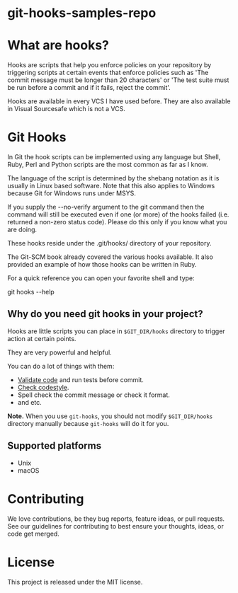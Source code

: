 # git-hooks-samples-repo

# What are hooks?

Hooks are scripts that help you enforce policies on your repository by triggering scripts at certain events that enforce policies such as 'The commit message must be longer than 20 characters' or 'The test suite must be run before a commit and if it fails, reject the commit'.

Hooks are available in every VCS I have used before. They are also available in Visual Sourcesafe which is not a VCS.

# Git Hooks

In Git the hook scripts can be implemented using any language but Shell, Ruby, Perl and Python scripts are the most common as far as I know.

The language of the script is determined by the shebang notation as it is usually in Linux based software. Note that this also applies to Windows because Git for Windows runs under MSYS.

If you supply the --no-verify argument to the git command then the command will still be executed even if one (or more) of the hooks failed (i.e. returned a non-zero status code). Please do this only if you know what you are doing.

These hooks reside under the .git/hooks/ directory of your repository.

The Git-SCM book already covered the various hooks available. It also provided an example of how those hooks can be written in Ruby.

For a quick reference you can open your favorite shell and type:

git hooks --help

## Why do you need git hooks in your project?
Hooks are little scripts you can place in `$GIT_DIR/hooks` directory to trigger action at certain points.

They are very powerful and helpful.

You can do a lot of things with them:

  * [Validate code](http://jshint.com/) and run tests before commit.
  * [Check codestyle](http://jscs.info/).
  * Spell check the commit message or check it format.
  * and etc.

**Note.** When you use `git-hooks`, you should not modify `$GIT_DIR/hooks` directory manually because `git-hooks` will do it for you.

## Supported platforms
  * Unix
  * macOS
  
# Contributing
We love contributions, be they bug reports, feature ideas, or pull requests. See our guidelines for contributing to best ensure your thoughts, ideas, or code get merged.

# License
This project is released under the MIT license.



  
